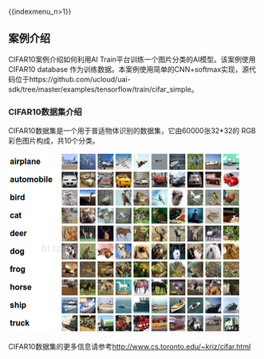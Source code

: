 {{indexmenu_n>1}}

## 案例介绍

CIFAR10案例介绍如何利用AI Train平台训练一个图片分类的AI模型。该案例使用CIFAR10 database
作为训练数据。本案例使用简单的CNN+softmax实现，源代码位于https://github.com/ucloud/uai-sdk/tree/master/examples/tensorflow/train/cifar\_simple。

### CIFAR10数据集介绍

CIFAR10数据集是一个用于普适物体识别的数据集，它由60000张32\*32的 RGB 彩色图片构成，共10个分类。

![](/images/case/cifar/20170322103646555.png)

CIFAR10数据集的更多信息请参考<http://www.cs.toronto.edu/~kriz/cifar.html>
